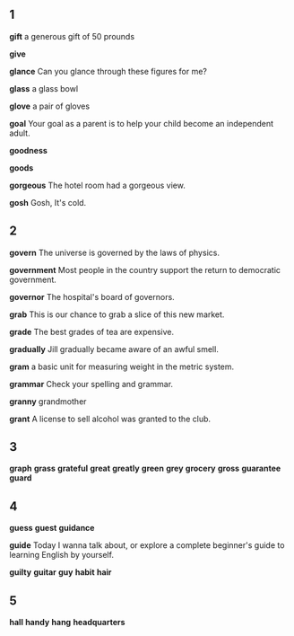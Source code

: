 ## 1
**gift** 
a generous gift of 50 prounds

**give** 

**glance** 
Can you glance through these figures for me?

**glass** 
a glass bowl

**glove** 
a pair of gloves

**goal** 
Your goal as a parent is to help your child become an independent adult.

**goodness** 

**goods** 

**gorgeous** 
The hotel room had a gorgeous view.

**gosh** 
Gosh, It's cold.

## 2
**govern** 
The universe is governed by the laws of physics.

**government** 
Most people in the country support the return to democratic government.

**governor** 
The hospital's board of governors.

**grab** 
This is our chance to grab a slice of this new market.

**grade** 
The best grades of tea are expensive.

**gradually** 
Jill gradually became aware of an awful smell.

**gram** 
a basic unit for measuring weight in the metric system.

**grammar** 
Check your spelling and grammar.

**granny** 
grandmother

**grant** 
A license to sell alcohol was granted to the club.

## 3
**graph** 
**grass** 
**grateful** 
**great** 
**greatly** 
**green** 
**grey** 
**grocery** 
**gross** 
**guarantee** 
**guard** 

## 4
**guess** 
**guest** 
**guidance** 

**guide**
Today I wanna talk about, or explore a complete beginner's guide to learning English by yourself.

**guilty** 
**guitar** 
**guy** 
**habit** 
**hair** 

## 5
**hall** 
**handy** 
**hang** 
**headquarters** 
